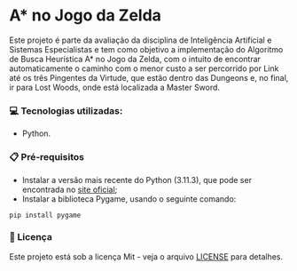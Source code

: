# A* no Jogo da Zelda
Este projeto é parte da avaliação da disciplina de Inteligência Artificial e Sistemas Especialistas 
e tem como objetivo a implementação do Algoritmo de Busca Heurística A* no Jogo da Zelda, com o 
intuito de encontrar automaticamente o caminho com o menor custo a ser percorrido por Link até os 
três Pingentes da Virtude, que estão dentro das Dungeons e, no final, ir para Lost Woods, onde está 
localizada a Master Sword.

### :computer: Tecnologias utilizadas:
- Python.

### 📋 Pré-requisitos
- Instalar a versão mais recente do Python (3.11.3), que pode ser encontrada no [site oficial](https://www.python.org/downloads/);
- Instalar a biblioteca Pygame, usando o seguinte comando:
```
pip install pygame
```

### 📄 Licença
Este projeto está sob a licença Mit - veja o arquivo [LICENSE](https://github.com/SaraCoelhoCosta/Jogo-Zelda/blob/main/LICENSE) para detalhes.